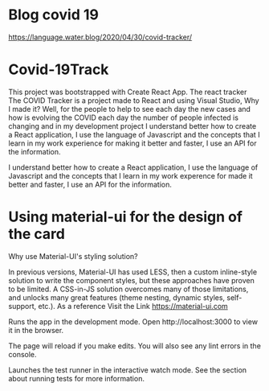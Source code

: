 
# Blog covid 19 
https://language.water.blog/2020/04/30/covid-tracker/

# Covid-19Track

This project was bootstrapped with Create React App.
The react tracker
The COVID Tracker is a project made to React and using Visual Studio, Why I made it? Well, 
for the people to help to see each day the new cases and how is evolving the
COVID each day the number of people infected is changing and in my development project I understand better how to create a React application,
I use the language of Javascript and the concepts that I learn in my work experience for making it better and faster, I use an API for the information.

 I understand better how to create a React application, I use the language of Javascript and the concepts that I learn in my work experence for made it better and faster, I use an API for the information. 

# Using material-ui for the design of the card

Why use Material-UI's styling solution?

In previous versions, Material-UI has used LESS, then a custom inline-style solution to write the component styles, but these approaches have proven to be limited. A CSS-in-JS solution overcomes many of those limitations, and unlocks many great features (theme nesting, dynamic styles, self-support, etc.).
As a reference Visit the Link
https://material-ui.com


Runs the app in the development mode.
Open http://localhost:3000 to view it in the browser.


The page will reload if you make edits.
You will also see any lint errors in the console.


Launches the test runner in the interactive watch mode.
See the section about running tests for more information.
